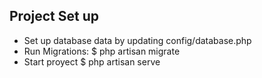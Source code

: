 
## Project Set up

- Set up database data by updating config/database.php 
- Run Migrations:
  $ php artisan migrate
- Start proyect 
  $ php artisan serve
